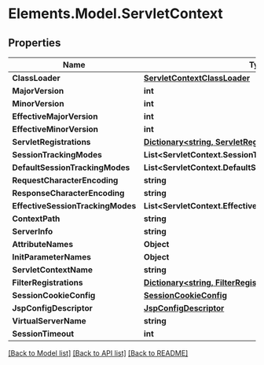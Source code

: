 # Elements.Model.ServletContext

## Properties

Name | Type | Description | Notes
------------ | ------------- | ------------- | -------------
**ClassLoader** | [**ServletContextClassLoader**](ServletContextClassLoader.md) |  | [optional] 
**MajorVersion** | **int** |  | [optional] 
**MinorVersion** | **int** |  | [optional] 
**EffectiveMajorVersion** | **int** |  | [optional] 
**EffectiveMinorVersion** | **int** |  | [optional] 
**ServletRegistrations** | [**Dictionary&lt;string, ServletRegistration&gt;**](ServletRegistration.md) |  | [optional] 
**SessionTrackingModes** | **List&lt;ServletContext.SessionTrackingModesEnum&gt;** |  | [optional] 
**DefaultSessionTrackingModes** | **List&lt;ServletContext.DefaultSessionTrackingModesEnum&gt;** |  | [optional] 
**RequestCharacterEncoding** | **string** |  | [optional] 
**ResponseCharacterEncoding** | **string** |  | [optional] 
**EffectiveSessionTrackingModes** | **List&lt;ServletContext.EffectiveSessionTrackingModesEnum&gt;** |  | [optional] 
**ContextPath** | **string** |  | [optional] 
**ServerInfo** | **string** |  | [optional] 
**AttributeNames** | **Object** |  | [optional] 
**InitParameterNames** | **Object** |  | [optional] 
**ServletContextName** | **string** |  | [optional] 
**FilterRegistrations** | [**Dictionary&lt;string, FilterRegistration&gt;**](FilterRegistration.md) |  | [optional] 
**SessionCookieConfig** | [**SessionCookieConfig**](SessionCookieConfig.md) |  | [optional] 
**JspConfigDescriptor** | [**JspConfigDescriptor**](JspConfigDescriptor.md) |  | [optional] 
**VirtualServerName** | **string** |  | [optional] 
**SessionTimeout** | **int** |  | [optional] 

[[Back to Model list]](../README.md#documentation-for-models) [[Back to API list]](../README.md#documentation-for-api-endpoints) [[Back to README]](../README.md)

